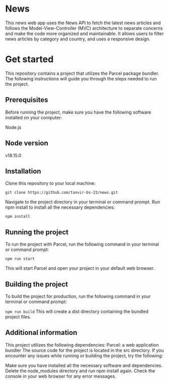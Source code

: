 # News

This news web app uses the News API to fetch the latest news articles and follows
the Model-View-Controller (MVC) architecture to separate concerns and make the code more organized and maintainable.
It allows users to filter news articles by category and country, and uses a responsive design.



# Get started

This repository contains a project that utilizes the Parcel package bundler. The following instructions will guide you through the steps needed to run the project.

## Prerequisites

Before running the project, make sure you have the following software installed on your computer:

Node.js

## Node version
v18.15.0

## Installation

Clone this repository to your local machine:

`git clone https://github.com/tanvir-bs-23/news.git`

Navigate to the project directory in your terminal or command prompt.
Run npm install to install all the necessary dependencies:

`npm install`

## Running the project
To run the project with Parcel, run the following command in your terminal or command prompt:

`npm run start`

This will start Parcel and open your project in your default web browser.

## Building the project

To build the project for production, run the following command in your terminal or command prompt:

`npm run build`
This will create a dist directory containing the bundled project files.

## Additional information

This project utilizes the following dependencies:
Parcel: a web application bundler
The source code for the project is located in the src directory.
If you encounter any issues while running or building the project, try the following:

Make sure you have installed all the necessary software and dependencies.
Delete the node_modules directory and run npm install again.
Check the console in your web browser for any error messages.
